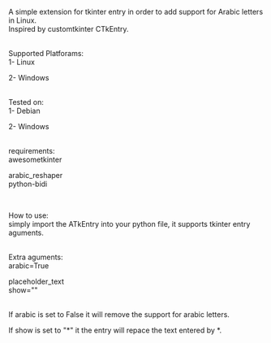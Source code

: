 A simple extension for tkinter entry in order to add support for Arabic letters in Linux.
<br>
Inspired by customtkinter CTkEntry.

<br>
Supported Platforams:
<br>
1- Linux

2- Windows

<br>
Tested on:
<br>
1- Debian

2- Windows

<br>
requirements:
<br>
awesometkinter

arabic_reshaper
<br>
python-bidi

<br>

How to use:
<br>
simply import the ATkEntry into your python file, it supports tkinter entry aguments.

<br>
Extra aguments:
<br>
arabic=True

placeholder_text
<br>
show=""


<br>
If arabic is set to False it will remove the support for arabic letters.

If show is set to "*" it the entry will repace the text entered by *. 

